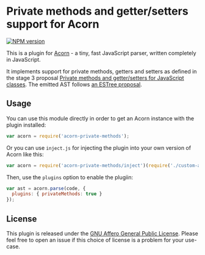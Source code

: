 # Private methods and getter/setters support for Acorn

[![NPM version](https://img.shields.io/npm/v/acorn-private-methods.svg)](https://www.npmjs.org/package/acorn-private-methods)

This is a plugin for [Acorn](http://marijnhaverbeke.nl/acorn/) - a tiny, fast JavaScript parser, written completely in JavaScript.

It implements support for private methods, getters and setters as defined in the stage 3 proposal [Private methods and getter/setters for JavaScript classes](https://github.com/tc39/proposal-private-methods). The emitted AST follows [an ESTree proposal](https://github.com/estree/estree/pull/180).

## Usage

You can use this module directly in order to get an Acorn instance with the plugin installed:

```javascript
var acorn = require('acorn-private-methods');
```

Or you can use `inject.js` for injecting the plugin into your own version of Acorn like this:

```javascript
var acorn = require('acorn-private-methods/inject')(require('./custom-acorn'));
```

Then, use the `plugins` option to enable the plugiin:

```javascript
var ast = acorn.parse(code, {
  plugins: { privateMethods: true }
});
```

## License

This plugin is released under the [GNU Affero General Public License](./LICENSE).
Please feel free to open an issue if this choice of license is a problem for your use-case.
